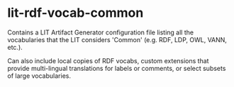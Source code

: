 # lit-rdf-vocab-common
Contains a LIT Artifact Generator configuration file listing all the vocabularies that the LIT considers
'Common' (e.g. RDF, LDP, OWL, VANN, etc.).

Can also include local copies of RDF vocabs, custom extensions that provide multi-lingual translations for
labels or comments, or select subsets of large vocabularies.
